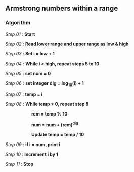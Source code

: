 ## Armstrong numbers within a range

### Algorithm

*Step 01* : **Start**

*Step 02* : **Read lower range and upper range as low & high**

*Step 03* : **Set i = low + 1**

*Step 04* : **While i &lt; high, repeat steps 5 to 10**

*Step 05* : **set num = 0**

*Step 06* : **set integer dig = log<sub>10</sub>(i) + 1**

*Step 07* : **temp = i**

*Step 08* : **While temp &#8800; 0, repeat step 8**


&nbsp;&nbsp;&nbsp;&nbsp;&nbsp;&nbsp;&nbsp;&nbsp;&nbsp;&nbsp;&nbsp;&nbsp;&nbsp;&nbsp;&nbsp;&nbsp;&nbsp;&nbsp;&nbsp;&nbsp;&nbsp;**rem = temp % 10**


&nbsp;&nbsp;&nbsp;&nbsp;&nbsp;&nbsp;&nbsp;&nbsp;&nbsp;&nbsp;&nbsp;&nbsp;&nbsp;&nbsp;&nbsp;&nbsp;&nbsp;&nbsp;&nbsp;&nbsp;&nbsp;**num = num + (rem)<sup>dig</sup>**


&nbsp;&nbsp;&nbsp;&nbsp;&nbsp;&nbsp;&nbsp;&nbsp;&nbsp;&nbsp;&nbsp;&nbsp;&nbsp;&nbsp;&nbsp;&nbsp;&nbsp;&nbsp;&nbsp;&nbsp;&nbsp;**Update temp = temp / 10**

*Step 09* : **if i = num, print i**

*Step 10* : **Increment i by 1**

*Step 11* : **Stop**
